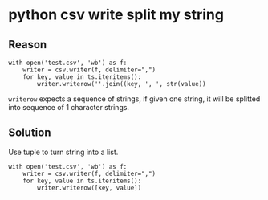 # python csv write split my string

## Reason

```
with open('test.csv', 'wb') as f:
    writer = csv.writer(f, delimiter=",")
    for key, value in ts.iteritems():
        writer.writerow(''.join((key, ', ', str(value))
```

`writerow` expects a sequence of strings, if given one string, it will be splitted into sequence of 1 character strings.

## Solution

Use tuple to turn string into a list.

```
with open('test.csv', 'wb') as f:
    writer = csv.writer(f, delimiter=",")
    for key, value in ts.iteritems():
        writer.writerow([key, value])
```